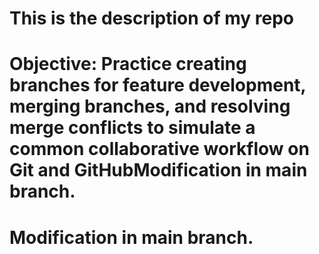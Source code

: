 # This is the description of my repo
# Objective: Practice creating branches for feature development, merging branches, and resolving merge conflicts to simulate a common collaborative workflow on Git and GitHubModification in main branch.
# Modification in main branch.
